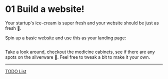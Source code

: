 # 01 Build a website!

Your startup's ice-cream is super fresh and your website should be just as fresh 🍉.

Spin up a basic website and use this as your landing page:


```html

```

Take a look around, checkout the medicine cabinets, see if there are any spots
on the silverware 🥄. Feel free to tweak a bit to make it your own.



---

[TODO List](../TODO.md)


